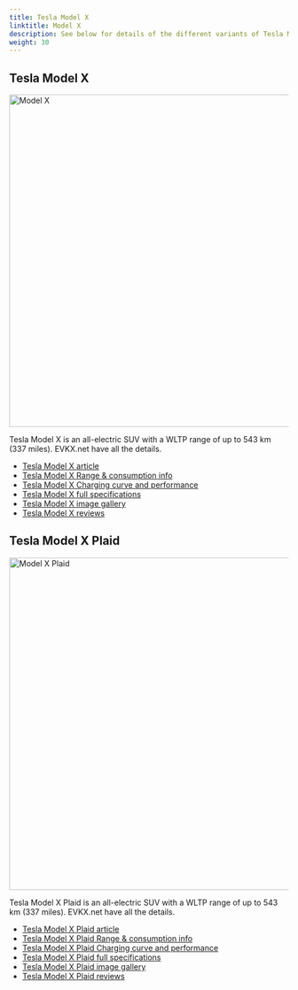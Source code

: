 ```yaml
---
title: Tesla Model X
linktitle: Model X
description: See below for details of the different variants of Tesla Model X
weight: 30
---
```

## Tesla Model X

<a href="/models/tesla/model_x/model_x/"><img src="https://media.evkx.net/multimedia/models/tesla/model_x/model_x/main_1_st.jpg" width="800" height="600" alt="Model X" ></a>

Tesla Model X is an all-electric SUV with a WLTP range of up to 543 km (337 miles). EVKX.net have all the details. 

- [Tesla Model X article](/models/tesla/model_x/model_x/)
- [Tesla Model X Range & consumption info](/models/tesla/model_x/model_x//rangeandconsumption)
- [Tesla Model X Charging curve and performance](/models/tesla/model_x/model_x//chargingcurve)
- [Tesla Model X full specifications](/models/tesla/model_x/model_x//specifications)
- [Tesla Model X image gallery](/models/tesla/model_x/model_x//gallery)
- [Tesla Model X reviews](/models/tesla/model_x/model_x//reviews)

## Tesla Model X Plaid

<a href="/models/tesla/model_x/model_x_plaid/"><img src="https://media.evkx.net/multimedia/models/tesla/model_x/model_x_plaid/main_1_st.jpg" width="800" height="600" alt="Model X Plaid" ></a>

Tesla Model X Plaid is an all-electric SUV with a WLTP range of up to 543 km (337 miles). EVKX.net have all the details. 

- [Tesla Model X Plaid article](/models/tesla/model_x/model_x_plaid/)
- [Tesla Model X Plaid Range & consumption info](/models/tesla/model_x/model_x_plaid//rangeandconsumption)
- [Tesla Model X Plaid Charging curve and performance](/models/tesla/model_x/model_x_plaid//chargingcurve)
- [Tesla Model X Plaid full specifications](/models/tesla/model_x/model_x_plaid//specifications)
- [Tesla Model X Plaid image gallery](/models/tesla/model_x/model_x_plaid//gallery)
- [Tesla Model X Plaid reviews](/models/tesla/model_x/model_x_plaid//reviews)

